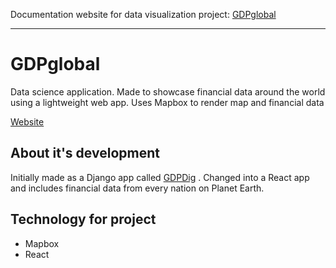 
Documentation website for data visualization project: [GDPglobal](https://github.com/Toughee/GDPglobal)

-----------------------------------------------
# GDPglobal

Data science application. Made to showcase financial data around the world using a lightweight web app. Uses Mapbox to render map and financial data


[Website](https://github.com/Toughee/dmap)

## About it's development

Initially made as a Django app called [GDPDig](https://github.com/Toughee/GDPdig) . Changed into a React app and includes financial data from every nation on Planet Earth. 

## Technology for project

- Mapbox
- React
